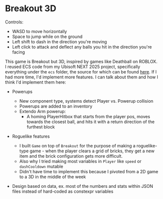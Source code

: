 # Breakout 3D

Controls:

- WASD to move horizontally
- Space to jump while on the ground
- Left shift to dash in the direction you're moving
- Left click to attack and deflect any balls you hit in the direction you're facing

This game is Breakout but 3D, inspired by games like Deathball on ROBLOX. I reused ECS code from my Ubisoft NEXT 2025 project, specifically everything under the `ecs` folder, the source for which can be found [here](https://github.com/plagakit/ubisoft-next-2025/tree/main/Engine/src/entity/entity_manager). If I had more time, I'd implement more features. I can talk about them and how I think
I'd implement them here:

- Powerups

  - New component type, systems detect Player vs. Powerup collision
  - Powerups are added to an inventory
  - Extendo Arm powerup:
    - A homing PlayerHitbox that starts from the player pos, moves towards the closest ball, and hits it with a return direction of the furthest block

- Roguelike features
  - I built `Game` on top of `Breakout` for the purpose of making a roguelike-type game - when the player clears a grid of bricks, they get a new item and the brick configuration gets more difficult.
  - Also why I tried making most variables in `Player` like `speed` or `dashCooldown` mutable
  - Didn't have time to implement this because I pivoted from a 2D game to a 3D in the middle of the week
- Design based on data, ex. most of the numbers and stats within JSON files instead of hard-coded as constexpr variables
